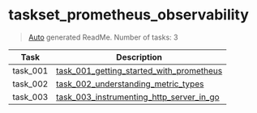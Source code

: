 # taskset_prometheus_observability

> [Auto](https://github.com/codeaprendiz/learn_fullstack/blob/main/home/php/intermediate/taskset_intermediate_php/task_004_createGlobalMarkdownTable/generate-readme.php) generated ReadMe. Number of tasks: 3

| Task     | Description                                                                                                           |
|----------|-----------------------------------------------------------------------------------------------------------------------|
| task_001 | [task_001_getting_started_with_prometheus](taskset_prometheus_observability/task_001_getting_started_with_prometheus) |
| task_002 | [task_002_understanding_metric_types](taskset_prometheus_observability/task_002_understanding_metric_types)           |
| task_003 | [task_003_instrumenting_http_server_in_go](taskset_prometheus_observability/task_003_instrumenting_http_server_in_go) |
